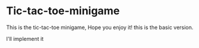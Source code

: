 # Tic-tac-toe-minigame
This is the tic-tac-toe minigame, Hope you enjoy it!
this is the basic version.

I'll implement it
